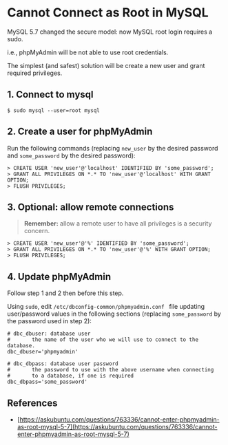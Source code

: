 # Cannot Connect as Root in MySQL
MySQL 5.7 changed the secure model: now MySQL root login requires a sudo.

i.e., phpMyAdmin will be not able to use root credentials.

The simplest (and safest) solution will be create a new user and grant required privileges.

## 1. Connect to mysql
```console
$ sudo mysql --user=root mysql
```

## 2. Create a user for phpMyAdmin
Run the following commands (replacing `new_user` by the desired password and `some_password` by the desired password):

```console
> CREATE USER 'new_user'@'localhost' IDENTIFIED BY 'some_password';
> GRANT ALL PRIVILEGES ON *.* TO 'new_user'@'localhost' WITH GRANT OPTION;  
> FLUSH PRIVILEGES;
```  

## 3. Optional: allow remote connections
> **Remember:** allow a remote user to have all privileges is a security concern.

```console
> CREATE USER 'new_user'@'%' IDENTIFIED BY 'some_password';
> GRANT ALL PRIVILEGES ON *.* TO 'new_user'@'%' WITH GRANT OPTION;
> FLUSH PRIVILEGES;
```

## 4. Update phpMyAdmin
Follow step 1 and 2 then before this step.  

Using `sudo`, edit `/etc/dbconfig-common/phpmyadmin.conf ` file updating user/password values in the following sections (replacing `some_password` by the password used in step 2):

```console
# dbc_dbuser: database user
#       the name of the user who we will use to connect to the database.
dbc_dbuser='phpmyadmin'

# dbc_dbpass: database user password
#       the password to use with the above username when connecting
#       to a database, if one is required
dbc_dbpass='some_password'
```

## References
- [https://askubuntu.com/questions/763336/cannot-enter-phpmyadmin-as-root-mysql-5-7](https://askubuntu.com/questions/763336/cannot-enter-phpmyadmin-as-root-mysql-5-7)
